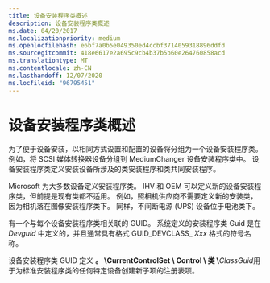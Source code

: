 ```yaml
---
title: 设备安装程序类概述
description: 设备安装程序类概述
ms.date: 04/20/2017
ms.localizationpriority: medium
ms.openlocfilehash: e6bf7a0b5e049350ed4ccbf3714059318896ddfd
ms.sourcegitcommit: 418e6617e2a695c9cb4b37b5b60e264760858acd
ms.translationtype: MT
ms.contentlocale: zh-CN
ms.lasthandoff: 12/07/2020
ms.locfileid: "96795451"
---
```

# <a name="overview-of-device-setup-classes"></a>设备安装程序类概述


为了便于设备安装，以相同方式设置和配置的设备将分组为一个设备安装程序类。 例如，将 SCSI 媒体转换器设备分组到 MediumChanger 设备安装程序类中。 设备安装程序类定义安装设备所涉及的类安装程序和类共同安装程序。

Microsoft 为大多数设备定义安装程序类。 IHV 和 OEM 可以定义新的设备安装程序类，但前提是现有类都不适用。 例如，照相机供应商不需要定义新的安装类，因为相机落在图像安装程序类下。 同样，不间断电源 (UPS) 设备位于电池类下。

有一个与每个设备安装程序类相关联的 GUID。 系统定义的安装程序类 Guid 是在 *Devguid* 中定义的，并且通常具有格式 GUID_DEVCLASS_ *Xxx* 格式的符号名称。

设备安装程序类 GUID 定义 **。 \\CurrentControlSet \\ Control \\ 类 \\**<em>ClassGuid</em>用于为标准安装程序类的任何特定设备创建新子项的注册表项。

 

 





